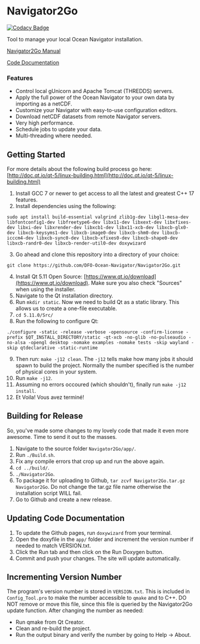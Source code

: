 # Navigator2Go

[![Codacy Badge](https://api.codacy.com/project/badge/Grade/32d9cc8cd9784783afc17c4e9bd3490e)](https://www.codacy.com/app/htmlboss/Ocean-Navigator-Config-Tool?utm_source=github.com&amp;utm_medium=referral&amp;utm_content=DFO-Ocean-Navigator/Ocean-Navigator-Config-Tool&amp;utm_campaign=Badge_Grade)

Tool to manage your local Ocean Navigator installation.

[Navigator2Go Manual](https://dfo-ocean-navigator.github.io/Navigator2GoTutorial/)

[Code Documentation](https://dfo-ocean-navigator.github.io/Navigator2Go/)

### Features
* Control local gUnicorn and Apache Tomcat (THREDDS) servers.
* Apply the full power of the Ocean Navigator to your own data by importing as a netCDF.
* Customize your Navigator with easy-to-use configuration editors.
* Download netCDF datasets from remote Navigator servers.
* Very high performance.
* Schedule jobs to update your data.
* Multi-threading where needed.

## Getting Started

For more details about the following build process go here: [http://doc.qt.io/qt-5/linux-building.html](http://doc.qt.io/qt-5/linux-building.html)

1. Install GCC 7 or newer to get access to all the latest and greatest C++ 17 features.
2. Install dependencies using the following:
```shell
sudo apt install build-essential valgrind zlib1g-dev libgl1-mesa-dev libfontconfig1-dev libfreetype6-dev libx11-dev libxext-dev libxfixes-dev libxi-dev libxrender-dev libxcb1-dev libx11-xcb-dev libxcb-glx0-dev libxcb-keysyms1-dev libxcb-image0-dev libxcb-shm0-dev libxcb-icccm4-dev libxcb-sync0-dev libxcb-xfixes0-dev libxcb-shape0-dev libxcb-randr0-dev libxcb-render-util0-dev doxywizard
```
3. Go ahead and clone this repository into a directory of your choice:
```shell
git clone https://github.com/DFO-Ocean-Navigator/Navigator2Go.git
```
4. Install Qt 5.11 Open Source: [https://www.qt.io/download](https://www.qt.io/download). Make sure you also check "Sources" when using the installer.
5. Navigate to the Qt installation directory.
6. Run `mkdir static`. Now we need to build Qt as a static library. This allows us to create a one-file executable.
7. `cd 5.11.0/Src/`
8. Run the following to configure Qt:
```shell
./configure -static -release -verbose -opensource -confirm-license -prefix $QT_INSTALL_DIRECTORY/static -qt-xcb -no-glib -no-pulseaudio -no-alsa -opengl desktop -nomake examples -nomake tests -skip wayland -skip qtdeclarative -static-runtime
```
9. Then run: `make -j12 clean`. The `-j12` tells make how many jobs it should spawn to build the project. Normally the number specified is the number of physical cores in your system.
10. Run `make -j12`.
11. Assuming no errors occoured (which shouldn't), finally run `make -j12 install`.
12. Et Voila! Vous avez terminé!

## Building for Release
So, you've made some changes to my lovely code that made it even more awesome. Time to send it out to the masses.
1. Navigate to the source folder `Navigator2Go/app/`.
2. Run `./Build.sh`.
3. Fix any compile errors that crop up and run the above again.
4. `cd ../build/`.
5. `./Navigator2Go`.
6. To package it for uploading to Github, `tar zcvf Navigator2Go.tar.gz Navigator2Go`. Do not change the tar.gz file name otherwise the installation script WILL fail.
7. Go to Github and create a new release.

## Updating Code Documentation
1. To update the Github pages, run `doxywizard` from your terminal.
2. Open the doxyfile in the `app/` folder and increment the version number if needed to match VERSION.txt.
3. Click the Run tab and then click on the Run Doxygen button.
4. Commit and push your changes. The site will update automatically.

## Incrementing Version Number
The program's version number is stored in `VERSION.txt`. This is included in `Config_Tool.pro` to make the number accessible to `qmake` and to C++.
DO NOT remove or move this file, since this file is queried by the Navigator2Go update function.
After changing the number as needed:
* Run qmake from Qt Creator.
* Clean and re-build the project.
* Run the output binary and verify the number by going to Help -> About.

